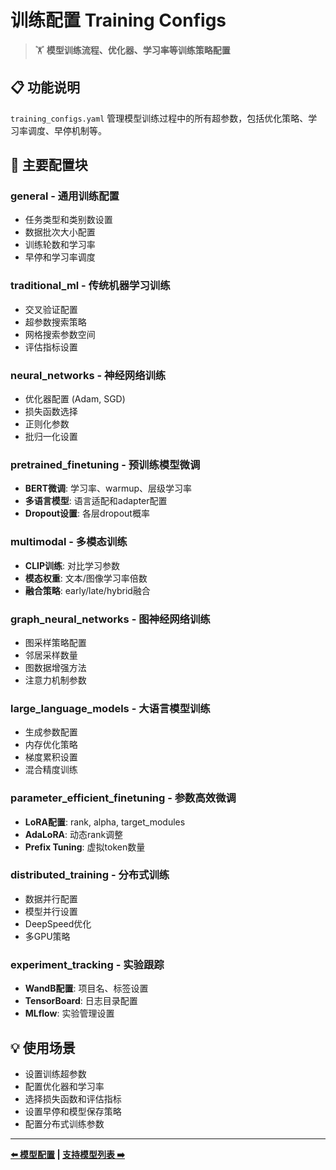 # 训练配置 Training Configs

> 🏋️ **模型训练流程、优化器、学习率等训练策略配置**

## 📋 功能说明

`training_configs.yaml` 管理模型训练过程中的所有超参数，包括优化策略、学习率调度、早停机制等。

## 🎯 主要配置块

### general - 通用训练配置
- 任务类型和类别数设置
- 数据批次大小配置
- 训练轮数和学习率
- 早停和学习率调度

### traditional_ml - 传统机器学习训练
- 交叉验证配置
- 超参数搜索策略
- 网格搜索参数空间
- 评估指标设置

### neural_networks - 神经网络训练
- 优化器配置 (Adam, SGD)
- 损失函数选择
- 正则化参数
- 批归一化设置

### pretrained_finetuning - 预训练模型微调
- **BERT微调**: 学习率、warmup、层级学习率
- **多语言模型**: 语言适配和adapter配置
- **Dropout设置**: 各层dropout概率

### multimodal - 多模态训练
- **CLIP训练**: 对比学习参数
- **模态权重**: 文本/图像学习率倍数
- **融合策略**: early/late/hybrid融合

### graph_neural_networks - 图神经网络训练
- 图采样策略配置
- 邻居采样数量
- 图数据增强方法
- 注意力机制参数

### large_language_models - 大语言模型训练
- 生成参数配置
- 内存优化策略
- 梯度累积设置
- 混合精度训练

### parameter_efficient_finetuning - 参数高效微调
- **LoRA配置**: rank, alpha, target_modules
- **AdaLoRA**: 动态rank调整
- **Prefix Tuning**: 虚拟token数量

### distributed_training - 分布式训练
- 数据并行配置
- 模型并行设置
- DeepSpeed优化
- 多GPU策略

### experiment_tracking - 实验跟踪
- **WandB配置**: 项目名、标签设置
- **TensorBoard**: 日志目录配置
- **MLflow**: 实验管理设置

## 💡 使用场景

- 设置训练超参数
- 配置优化器和学习率
- 选择损失函数和评估指标
- 设置早停和模型保存策略
- 配置分布式训练参数

---

**[⬅️ 模型配置](model_configs.md) | [支持模型列表 ➡️](supported_models.md)**
